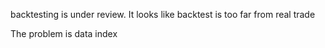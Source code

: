 backtesting is under review. It looks like backtest is too far from real trade

The problem is data index